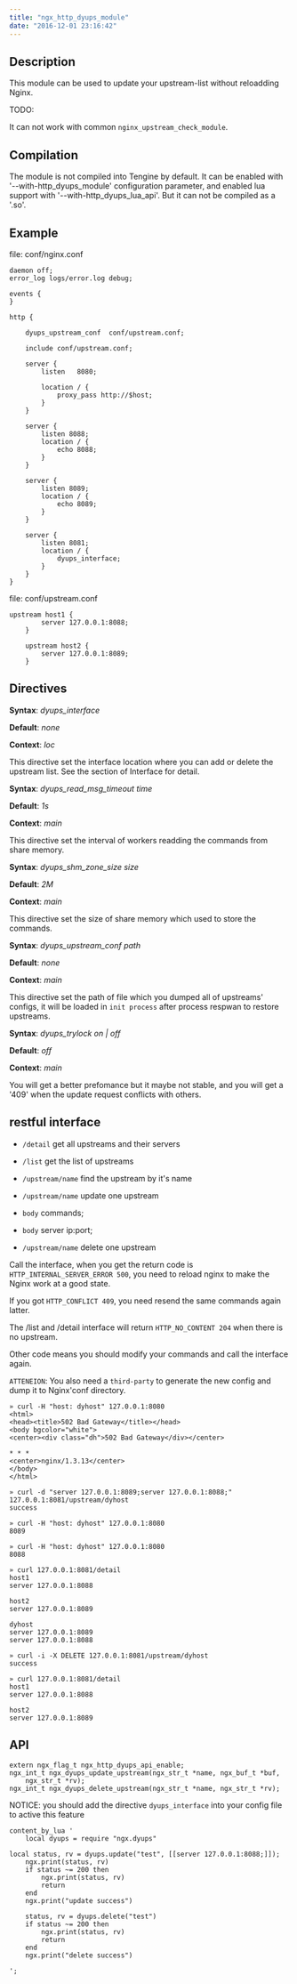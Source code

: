 ```yaml
---
title: "ngx_http_dyups_module"
date: "2016-12-01 23:16:42"
---
```



## Description

This module can be used to update your upstream-list without reloadding Nginx.

TODO:

It can not work with common `nginx_upstream_check_module`.

## Compilation

The module is not compiled into Tengine by default. It can be enabled with '--with-http_dyups_module'
configuration parameter, and enabled lua support with '--with-http_dyups_lua_api'.
But it can not be compiled as a '.so'.

## Example

file: conf/nginx.conf

```
daemon off;
error_log logs/error.log debug;

events {
}

http {

    dyups_upstream_conf  conf/upstream.conf;

    include conf/upstream.conf;

    server {
        listen   8080;

        location / {
            proxy_pass http://$host;
        }
    }

    server {
        listen 8088;
        location / {
            echo 8088;
        }
    }

    server {
        listen 8089;
        location / {
            echo 8089;
        }
    }

    server {
        listen 8081;
        location / {
            dyups_interface;
        }
    }
}
```

file: conf/upstream.conf

```
upstream host1 {
        server 127.0.0.1:8088;
    }

    upstream host2 {
        server 127.0.0.1:8089;
    }
```

## Directives

**Syntax**: _dyups_interface_

**Default**: _none_

**Context**: _loc_

This directive set the interface location where you can add or delete the upstream list. See the section of Interface for detail.

**Syntax**: _dyups_read_msg_timeout time_

**Default**: _1s_

**Context**: _main_

This directive set the interval of workers readding the commands from share memory.

**Syntax**: _dyups_shm_zone_size size_

**Default**: _2M_

**Context**: _main_

This directive set the size of share memory which used to store the commands.

**Syntax**: _dyups_upstream_conf path_

**Default**: _none_

**Context**: _main_

This directive set the path of file which you dumped all of upstreams' configs, it will be loaded in `init process` after process respwan to restore upstreams.

**Syntax**: _dyups_trylock on | off_ 

**Default**: _off_

**Context**: _main_

You will get a better prefomance but it maybe not stable, and you will get a '409' when the update request conflicts with others.

## restful interface

*   `/detail`         get all upstreams and their servers
*   `/list`           get the list of upstreams
*   `/upstream/name`  find the upstream by it's name

*   `/upstream/name`  update one upstream
*   `body` commands;
*   `body` server ip:port;

*   `/upstream/name`  delete one upstream

Call the interface, when you get the return code is `HTTP_INTERNAL_SERVER_ERROR 500`, you need to reload nginx to make the Nginx work at a good state.

If you got `HTTP_CONFLICT 409`, you need resend the same commands again latter.

The /list and /detail interface will return `HTTP_NO_CONTENT 204` when there is no upstream.

Other code means you should modify your commands and call the interface again.

`ATTENEION`: You also need a `third-party` to generate the new config and dump it to Nginx'conf directory.

```
» curl -H "host: dyhost" 127.0.0.1:8080
<html>
<head><title>502 Bad Gateway</title></head>
<body bgcolor="white">
<center><div class="dh">502 Bad Gateway</div></center>

* * *
<center>nginx/1.3.13</center>
</body>
</html>

» curl -d "server 127.0.0.1:8089;server 127.0.0.1:8088;" 127.0.0.1:8081/upstream/dyhost
success

» curl -H "host: dyhost" 127.0.0.1:8080
8089

» curl -H "host: dyhost" 127.0.0.1:8080
8088

» curl 127.0.0.1:8081/detail
host1
server 127.0.0.1:8088

host2
server 127.0.0.1:8089

dyhost
server 127.0.0.1:8089
server 127.0.0.1:8088

» curl -i -X DELETE 127.0.0.1:8081/upstream/dyhost
success

» curl 127.0.0.1:8081/detail
host1
server 127.0.0.1:8088

host2
server 127.0.0.1:8089
```

## API

```
extern ngx_flag_t ngx_http_dyups_api_enable;
ngx_int_t ngx_dyups_update_upstream(ngx_str_t *name, ngx_buf_t *buf,
    ngx_str_t *rv);
ngx_int_t ngx_dyups_delete_upstream(ngx_str_t *name, ngx_str_t *rv);
```

NOTICE:
    you should add the directive `dyups_interface` into your config file to active this feature

```
content_by_lua '
    local dyups = require "ngx.dyups"
```

```
local status, rv = dyups.update("test", [[server 127.0.0.1:8088;]]);
    ngx.print(status, rv)
    if status ~= 200 then
        ngx.print(status, rv)
        return
    end
    ngx.print("update success")

    status, rv = dyups.delete("test")
    if status ~= 200 then
        ngx.print(status, rv)
        return
    end
    ngx.print("delete success")

';

```
